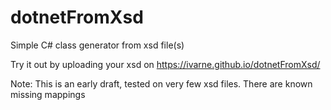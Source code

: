 # dotnetFromXsd
Simple C# class generator from xsd file(s)

Try it out by uploading your xsd on https://ivarne.github.io/dotnetFromXsd/

Note:
This is an early draft, tested on very few xsd files. There are known missing mappings
